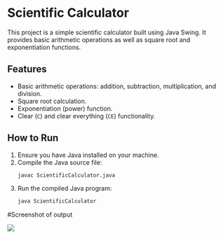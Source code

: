# Scientific Calculator

This project is a simple scientific calculator built using Java Swing. It provides basic arithmetic operations as well as square root and exponentiation functions.

## Features

- Basic arithmetic operations: addition, subtraction, multiplication, and division.
- Square root calculation.
- Exponentiation (power) function.
- Clear (`C`) and clear everything (`CE`) functionality.

## How to Run

1. Ensure you have Java installed on your machine.
2. Compile the Java source file:
    ```bash
    javac ScientificCalculator.java
    ```
3. Run the compiled Java program:
    ```bash
    java ScientificCalculator
#Screenshot of output
    
![](images/output%20sc.png)
